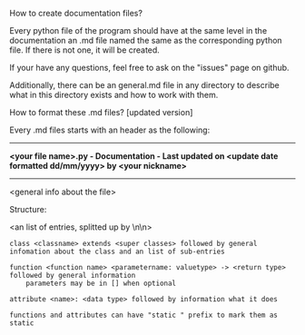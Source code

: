How to create documentation files?

Every python file of the program should have at the same level in the 
documentation an .md file named the same as the corresponding python 
file. If there is not one, it will be created.

If your have any questions, feel free to ask on the "issues" page on github.

Additionally, there can be an general.md file in any directory to 
describe what in this directory exists and how to work with them.

How to format these .md files? [updated version]

Every .md files starts with an header as the following:

-------------------

**\<your file name>.py - Documentation - Last updated on \<update date formatted dd/mm/yyyy> by \<your nickname>**

--------------

\<general info about the file>

Structure:

<an list of entries, splitted up by \n\n>
    
    class <classname> extends <super classes> followed by general infomation about the class and an list of sub-entries
    
    function <function name> <parametername: valuetype> -> <return type> followed by general information
        parameters may be in [] when optional
    
    attribute <name>: <data type> followed by information what it does 
    
    functions and attributes can have "static " prefix to mark them as static 